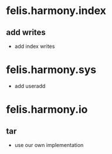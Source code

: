 # felis.harmony.index
## add writes
- add index writes
# felis.harmony.sys
- add useradd
# felis.harmony.io
## tar
- use our own implementation
